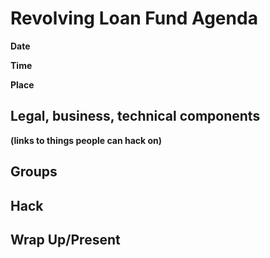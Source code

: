 # Revolving Loan Fund Agenda

**Date**

**Time** 

**Place**

## Legal, business, technical components 
**(links to things people can hack on)**

## Groups

## Hack

## Wrap Up/Present
